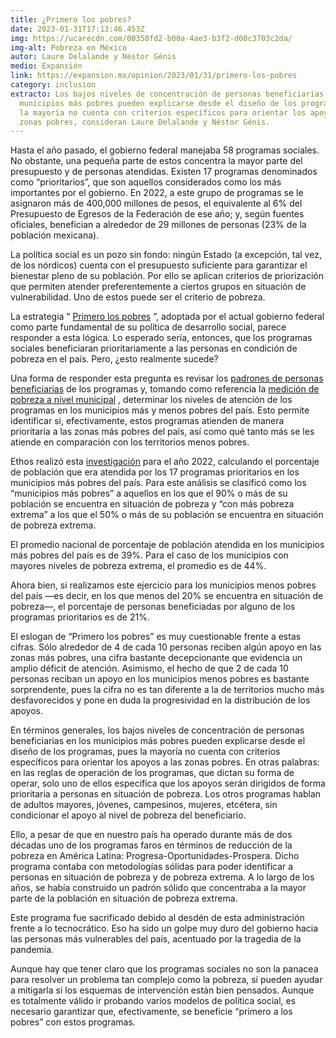 ```yaml
---
title: ¿Primero los pobres?
date: 2023-01-31T17:13:46.453Z
img: https://ucarecdn.com/00358fd2-b00a-4ae3-b3f2-d00c3703c2da/
img-alt: Pobreza en México
autor: Laure Delalande y Néstor Génis
medio: Expansión
link: https://expansion.mx/opinion/2023/01/31/primero-los-pobres
category: inclusion
extracto: Los bajos niveles de concentración de personas beneficiarias en los
  municipios más pobres pueden explicarse desde el diseño de los programas, pues
  la mayoría no cuenta con criterios específicos para orientar los apoyos a las
  zonas pobres, consideran Laure Delalande y Néstor Génis.
---
```

Hasta el año pasado, el gobierno federal manejaba 58 programas sociales. No obstante, una pequeña parte de estos concentra la mayor parte del presupuesto y de personas atendidas. Existen 17 programas denominados como “prioritarios”, que son aquellos considerados como los más importantes por el gobierno. En 2022, a este grupo de programas se le asignaron más de 400,000 millones de pesos, el equivalente al 6% del Presupuesto de Egresos de la Federación de ese año; y, según fuentes oficiales, benefician a alrededor de 29 millones de personas (23% de la población mexicana).

La política social es un pozo sin fondo: ningún Estado (a excepción, tal vez, de los nórdicos) cuenta con el presupuesto suficiente para garantizar el bienestar pleno de su población. Por ello se aplican criterios de priorización que permiten atender preferentemente a ciertos grupos en situación de vulnerabilidad. Uno de estos puede ser el criterio de pobreza.

La estrategia “ [Primero los pobres](https://www.dof.gob.mx/nota_detalle.php?codigo=5565599&fecha=12/07/2019&print=true) ”, adoptada por el actual gobierno federal como parte fundamental de su política de desarrollo social, parece responder a esta lógica. Lo esperado sería, entonces, que los programas sociales beneficiaran prioritariamente a las personas en condición de pobreza en el país. Pero, ¿esto realmente sucede?

Una forma de responder esta pregunta es revisar los [padrones de personas beneficiarias](https://pub.bienestar.gob.mx/) de los programas y, tomando como referencia la [medición de pobreza a nivel municipal](https://www.coneval.org.mx/Medicion/Paginas/Pobreza-municipio-2010-2020.aspx) , determinar los niveles de atención de los programas en los municipios más y menos pobres del país. Esto permite identificar si, efectivamente, estos programas atienden de manera prioritaria a las zonas más pobres del país, así como qué tanto más se les atiende en comparación con los territorios menos pobres.

Ethos realizó esta [investigación](https://www.ethos.org.mx/inclusion/publicaciones/primero_los_pobres_analisis_de_la_distribucion_geografica_de_los_programas_sociales_federales_en_los_municipios_mas_y_menos_pobres_de_mexico) para el año 2022, calculando el porcentaje de población que era atendida por los 17 programas prioritarios en los municipios más pobres del país. Para este análisis se clasificó como los “municipios más pobres” a aquellos en los que el 90% o más de su población se encuentra en situación de pobreza y “con más pobreza extrema” a los que el 50% o más de su población se encuentra en situación de pobreza extrema.

El promedio nacional de porcentaje de población atendida en los municipios más pobres del país es de 39%. Para el caso de los municipios con mayores niveles de pobreza extrema, el promedio es de 44%.

Ahora bien, si realizamos este ejercicio para los municipios menos pobres del país —es decir, en los que menos del 20% se encuentra en situación de pobreza—, el porcentaje de personas beneficiadas por alguno de los programas prioritarios es de 21%.

El eslogan de “Primero los pobres” es muy cuestionable frente a estas cifras. Sólo alrededor de 4 de cada 10 personas reciben algún apoyo en las zonas más pobres, una cifra bastante decepcionante que evidencia un amplio déficit de atención. Asimismo, el hecho de que 2 de cada 10 personas reciban un apoyo en los municipios menos pobres es bastante sorprendente, pues la cifra no es tan diferente a la de territorios mucho más desfavorecidos y pone en duda la progresividad en la distribución de los apoyos.

En términos generales, los bajos niveles de concentración de personas beneficiarias en los municipios más pobres pueden explicarse desde el diseño de los programas, pues la mayoría no cuenta con criterios específicos para orientar los apoyos a las zonas pobres. En otras palabras: en las reglas de operación de los programas, que dictan su forma de operar, solo uno de ellos especifica que los apoyos serán dirigidos de forma prioritaria a personas en situación de pobreza. Los otros programas hablan de adultos mayores, jóvenes, campesinos, mujeres, etcétera, sin condicionar el apoyo al nivel de pobreza del beneficiario.

Ello, a pesar de que en nuestro país ha operado durante más de dos décadas uno de los programas faros en términos de reducción de la pobreza en América Latina: Progresa-Oportunidades-Prospera. Dicho programa contaba con metodologías sólidas para poder identificar a personas en situación de pobreza y de pobreza extrema. A lo largo de los años, se había construido un padrón sólido que concentraba a la mayor parte de la población en situación de pobreza extrema.

Este programa fue sacrificado debido al desdén de esta administración frente a lo tecnocrático. Eso ha sido un golpe muy duro del gobierno hacia las personas más vulnerables del país, acentuado por la tragedia de la pandemia.

Aunque hay que tener claro que los programas sociales no son la panacea para resolver un problema tan complejo como la pobreza, sí pueden ayudar a mitigarla si los esquemas de intervención están bien pensados. Aunque es totalmente válido ir probando varios modelos de política social, es necesario garantizar que, efectivamente, se beneficie “primero a los pobres” con estos programas.